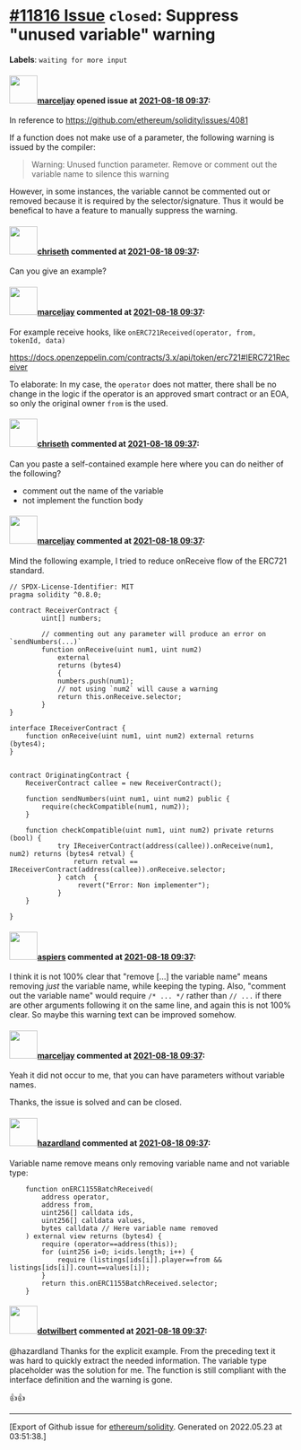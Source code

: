 # [\#11816 Issue](https://github.com/ethereum/solidity/issues/11816) `closed`: Suppress "unused variable" warning
**Labels**: `waiting for more input`


#### <img src="https://avatars.githubusercontent.com/u/37071670?u=78d74cc528a77e73fbb1ee7800c86b15da309309&v=4" width="50">[marceljay](https://github.com/marceljay) opened issue at [2021-08-18 09:37](https://github.com/ethereum/solidity/issues/11816):

In reference to https://github.com/ethereum/solidity/issues/4081

If a function does not make use of a parameter, the following warning is issued by the compiler:
> Warning: Unused function parameter. Remove or comment out the variable name to silence this warning

However, in some instances, the variable cannot be commented out or removed because it is required by the selector/signature. 
Thus it would be benefical to have a feature to manually suppress the warning.





#### <img src="https://avatars.githubusercontent.com/u/9073706?v=4" width="50">[chriseth](https://github.com/chriseth) commented at [2021-08-18 09:37](https://github.com/ethereum/solidity/issues/11816#issuecomment-900970347):

Can you give an example?

#### <img src="https://avatars.githubusercontent.com/u/37071670?u=78d74cc528a77e73fbb1ee7800c86b15da309309&v=4" width="50">[marceljay](https://github.com/marceljay) commented at [2021-08-18 09:37](https://github.com/ethereum/solidity/issues/11816#issuecomment-900972873):

For example receive hooks, like `onERC721Received(operator, from, tokenId, data)`

https://docs.openzeppelin.com/contracts/3.x/api/token/erc721#IERC721Receiver

To elaborate:
In my case, the `operator` does not matter, there shall be no change in the logic if the operator is an approved smart contract or an EOA, so only the original owner `from` is the used.

#### <img src="https://avatars.githubusercontent.com/u/9073706?v=4" width="50">[chriseth](https://github.com/chriseth) commented at [2021-08-18 09:37](https://github.com/ethereum/solidity/issues/11816#issuecomment-901161688):

Can you paste a self-contained example here where you can do neither of the following?
 - comment out the name of the variable
 - not implement the function body

#### <img src="https://avatars.githubusercontent.com/u/37071670?u=78d74cc528a77e73fbb1ee7800c86b15da309309&v=4" width="50">[marceljay](https://github.com/marceljay) commented at [2021-08-18 09:37](https://github.com/ethereum/solidity/issues/11816#issuecomment-907111812):

Mind the following example, I tried to reduce onReceive flow of the ERC721 standard. 

```
// SPDX-License-Identifier: MIT
pragma solidity ^0.8.0;
  
contract ReceiverContract {
        uint[] numbers;

        // commenting out any parameter will produce an error on `sendNumbers(...)`
        function onReceive(uint num1, uint num2) 
            external 
            returns (bytes4) 
            {
            numbers.push(num1);
            // not using `num2` will cause a warning
            return this.onReceive.selector;
        }
}

interface IReceiverContract {
    function onReceive(uint num1, uint num2) external returns (bytes4);
}


contract OriginatingContract {
    ReceiverContract callee = new ReceiverContract();

    function sendNumbers(uint num1, uint num2) public {
        require(checkCompatible(num1, num2));
    }

    function checkCompatible(uint num1, uint num2) private returns (bool) {
            try IReceiverContract(address(callee)).onReceive(num1, num2) returns (bytes4 retval) {
                return retval == IReceiverContract(address(callee)).onReceive.selector;
            } catch  {
                 revert("Error: Non implementer");
            }
    }

}
```

#### <img src="https://avatars.githubusercontent.com/u/100738?v=4" width="50">[aspiers](https://github.com/aspiers) commented at [2021-08-18 09:37](https://github.com/ethereum/solidity/issues/11816#issuecomment-907664398):

I think it is not 100% clear that "remove [...] the variable name" means removing *just* the variable name, while keeping the typing.  Also, "comment out the variable name" would require `/* ... */` rather than `// ...` if there are other arguments following it on the same line, and again this is not 100% clear.  So maybe this warning text can be improved somehow.

#### <img src="https://avatars.githubusercontent.com/u/37071670?u=78d74cc528a77e73fbb1ee7800c86b15da309309&v=4" width="50">[marceljay](https://github.com/marceljay) commented at [2021-08-18 09:37](https://github.com/ethereum/solidity/issues/11816#issuecomment-907664662):

Yeah it did not occur to me, that you can have parameters without variable names. 

Thanks, the issue is solved and can be closed.

#### <img src="https://avatars.githubusercontent.com/u/2015121?u=f0e08ca2cb1ff1be995140b13b2be0a62fec8522&v=4" width="50">[hazardland](https://github.com/hazardland) commented at [2021-08-18 09:37](https://github.com/ethereum/solidity/issues/11816#issuecomment-932838220):

Variable name remove means only removing variable name and not variable type:

```solidity
    function onERC1155BatchReceived(
        address operator,
        address from,
        uint256[] calldata ids,
        uint256[] calldata values,
        bytes calldata // Here variable name removed
    ) external view returns (bytes4) {
        require (operator==address(this));
        for (uint256 i=0; i<ids.length; i++) {
            require (listings[ids[i]].player==from && listings[ids[i]].count==values[i]);
        }
        return this.onERC1155BatchReceived.selector;
    }    
```

#### <img src="https://avatars.githubusercontent.com/u/12401718?v=4" width="50">[dotwilbert](https://github.com/dotwilbert) commented at [2021-08-18 09:37](https://github.com/ethereum/solidity/issues/11816#issuecomment-1004337627):

@hazardland Thanks for the explicit example. From the preceding text it was hard to quickly extract the needed information. The variable type placeholder was the solution for me. The function is still compliant with the interface definition and the warning is gone.

👍👍


-------------------------------------------------------------------------------



[Export of Github issue for [ethereum/solidity](https://github.com/ethereum/solidity). Generated on 2022.05.23 at 03:51:38.]

